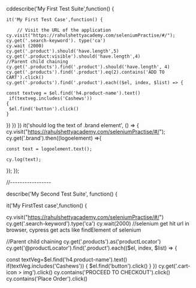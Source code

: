cddescribe('My First Test Suite',function() 
{

    it('My First Test Case',function() {

        // Visit the URL of the application
    cy.visit("https://rahulshettyacademy.com/seleniumPractise/#/");
    cy.get('.search-keyword'). type('ca')
    cy.wait (2000)
    cy.get('.product').should('have.length',5)
    cy.get('.product:visible').should('have.length',4)
    //Parent child chaining
    cy.get('.products').find('.product').should('have.length', 4)
    cy.get('.products').find('.product').eq(2).contains('ADD TO CART').click()
    cy.get('.products').find('.product').each(($el, index, $list) => {

    const textveg = $el.find('h4.product-name').text()
     if(textveg.includes('Cashews'))
    {
     $el.find('button').click()
    }
})
 })
})
 it('should log the text of .brand element', () => {
  cy.visit("https://rahulshettyacademy.com/seleniumPractise/#/");
  cy.get('.brand').then((logoelement) =>{
  
    const text = logoelement.text();
     
    cy.log(text);
  });
});

//-----------------

 describe('My Second Test Suite', function() 
{
 
it('My FirstTest case',function() {
 
 
cy.visit("https://rahulshettyacademy.com/seleniumPractise/#/")
cy.get('.search-keyword').type('ca')
cy.wait(2000)
//selenium get hit url in browser, cypress get acts like findElement of selenium
 
//Parent child chaining
cy.get('.products').as('productLocator')
cy.get('@productLocator').find('.product').each(($el, index, $list) => {
 
const textVeg=$el.find('h4.product-name').text()
if(textVeg.includes('Cashews'))
{
$el.find('button').click()
}
})
cy.get('.cart-icon > img').click()
cy.contains('PROCEED TO CHECKOUT').click()
cy.contains('Place Order').click()

 
 